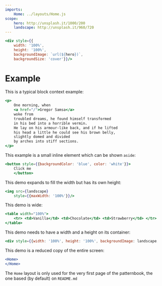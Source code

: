 ```yaml
---
imports:
    Home: ../layouts/Home.js
scope:
    hero: http://unsplash.it/1000/200
    landscape: http://unsplash.it/960/720
---
```


```jsx demo hero
<div style={{
    width: '100%',
    height: '100%',
    backgroundImage: `url(${hero})`,
    backgroundSize: 'cover'}}/>
```

Example
====

This is a typical block context example:

```jsx demo aside
<p>
    One morning, when
    <a href="/">Gregor Samsa</a>
    woke from
    troubled dreams, he found himself transformed
    in his bed into a horrible vermin.
    He lay on his armour-like back, and if he lifted
    his head a little he could see his brown belly,
    slightly domed and divided
    by arches into stiff sections.
</p>
```

This example is a small inline element which can be shown `aside`:

```jsx demo aside
<button style={{backgroundColor: 'blue', color: 'white'}}>
    Click me
    </button>
```

This demo expands to fill the width but has its own height:

```jsx demo
<img src={landscape}
    style={{maxWidth: '100%'}}/>
```

This demo is wide:

```jsx demo wide
<table width="100%">
    <tr> <td>Vanilla</td> <td>Chocolate</td> <td>Strawberry</td> </tr>
</table>
```

This demo needs to have a width and a height on its container:

```jsx demo pane
<div style={{width: '100%', height: '100%', backgroundImage: landscape, backgroundSize: 'cover'}}/>
```

This demo is a reduced copy of the entire screen:

```jsx demo screen
<Home>
</Home>
```

The `Home` layout is only used for the very first page of
the patternbook, the one based (by default) on `README.md`
